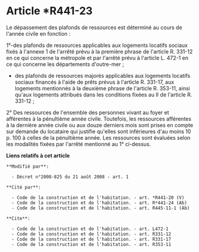 # Article *R441-23

Le dépassement des plafonds de ressources est déterminé au cours de l'année civile en fonction : 

1°-des plafonds de ressources applicables aux logements locatifs sociaux fixés à l'annexe 1 de l'arrêté prévu à la première
phrase de l'article R. 331-12 en ce qui concerne la métropole et par l'arrêté prévu à l'article L. 472-1 en ce qui concerne
les départements d'outre-mer ;

- des plafonds de ressources majorés applicables aux logements locatifs sociaux financés à l'aide de prêts prévus à l'article
R. 331-17, aux logements mentionnés à la deuxième phrase de l'article R. 353-11, ainsi qu'aux logements attribués dans les
conditions fixées au II de l'article R. 331-12 ; 

2° Des ressources de l'ensemble des personnes vivant au foyer et afférentes à la pénultième année civile. Toutefois, les
ressources afférentes à la dernière année civile ou aux douze derniers mois sont prises en compte sur demande du locataire
qui justifie qu'elles sont inférieures d'au moins 10 p. 100 à celles de la pénultième année. Les ressources sont évaluées
selon les modalités fixées par l'arrêté mentionné au 1° ci-dessus.

**Liens relatifs à cet article**

	**Modifié par**:

	  - Décret n°2008-825 du 21 août 2008 - art. 1

	**Cité par**:

	  - Code de la construction et de l'habitation. - art. *R441-20 (V)
	  - Code de la construction et de l'habitation. - art. R*441-24 (Ab)
	  - Code de la construction et de l'habitation. - art. R445-11-1 (Ab)

	**Cite**:

	  - Code de la construction et de l'habitation. - art. L472-1
	  - Code de la construction et de l'habitation. - art. R331-12
	  - Code de la construction et de l'habitation. - art. R331-17
	  - Code de la construction et de l'habitation. - art. R353-11
